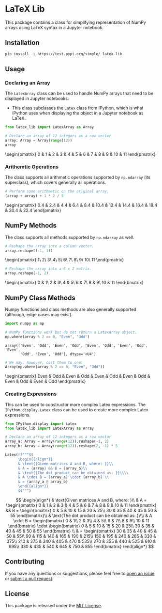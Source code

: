 # LaTeX Lib

This package contains a class for simplifying representation of NumPy arrays using LaTeX syntax in a Jupyter notebook.

## Installation

```bash
pip install -i https://test.pypi.org/simple/ latex-lib
```

## Usage

### Declaring an Array

The `LatexArray` class can be used to handle NumPy arrays that need to be displayed in Jupyter notebooks.

* This class subclasses the `Latex` class from IPython, which is what IPython uses when displaying the object in a Jupyter notebook as LaTeX.


```python
from latex_lib import LatexArray as Array

# Declare an array of 12 integers as a row vector.
array: Array = Array(range(12))
array
```




\begin{pmatrix}
0 & 1 & 2 & 3 & 4 & 5 & 6 & 7 & 8 & 9 & 10 & 11
\end{pmatrix}



### Arithemtic Operations

The class supports all arithmetic operations supported by `np.ndarray` (its superclass),
which covers generally all operations.


```python
# Perform some arithmetic on the original array.
(array + array) + 1 * 2 / 5
```




\begin{pmatrix}
0.4 & 2.4 & 4.4 & 6.4 & 8.4 & 10.4 & 12.4 & 14.4 & 16.4 & 18.4 & 20.4 & 22.4
\end{pmatrix}



## NumPy Methods

The class supports all methods supported by `np.ndarray` as well.


```python
# Reshape the array into a column vector.
array.reshape((-1, 1))
```




\begin{pmatrix}
1\\
2\\
3\\
4\\
5\\
6\\
7\\
8\\
9\\
10\\
11
\end{pmatrix}




```python
# Reshape the array into a 6 x 2 matrix.
array.reshape(-1, 2)
```




\begin{bmatrix}
0 & 1\\
2 & 3\\
4 & 5\\
6 & 7\\
8 & 9\\
10 & 11
\end{bmatrix}



## NumPy Class Methods

Numpy functions and class methods are also generally supported (although, edge cases may exist).


```python
import numpy as np

# NumPy functions work but do not return a LatexArray object.
np.where(array % 2 == 0, "Even", "Odd")
```




    array(['Even', 'Odd', 'Even', 'Odd', 'Even', 'Odd', 'Even', 'Odd', 'Even',
           'Odd', 'Even', 'Odd'], dtype='<U4')




```python
# We may, however, cast them to one:
Array(np.where(array % 2 == 0, "Even", "Odd"))
```




\begin{pmatrix}
Even & Odd & Even & Odd & Even & Odd & Even & Odd & Even & Odd & Even & Odd
\end{pmatrix}



### Creating Expressions

This can be used to constructor more complex Latex expressions.
The `IPython.display.Latex` class can be used to create more complex Latex expressions.


```python
from IPython.display import Latex
from latex_lib import LatexArray as Array

# Declare an array of 12 integers as a row vector.
array_a: Array = Array(range(12)).reshape(-1, 2)
array_b: Array = Array(range(12)).reshape(2, -1) * 5

Latex(rf"""$$
      \begin{{align*}}
      & \text{{Given matrices A and B, where: }}\\
      & A = {array} && B = {array_b}\\
      & \text{{The dot product can be obtained as: }}\\\\
      & A \cdot B = {array_a} \cdot {array_b} \\
      & = {array_a @ array_b}
      \end{{align*}}
      $$""")
```




$$
      \begin{align*}
      & \text{Given matrices A and B, where: }\\
      & A = \begin{pmatrix}
0 & 1 & 2 & 3 & 4 & 5 & 6 & 7 & 8 & 9 & 10 & 11
\end{pmatrix} && B = \begin{bmatrix}
0 & 5 & 10 & 15 & 20 & 25\\
30 & 35 & 40 & 45 & 50 & 55
\end{bmatrix}\\
      & \text{The dot product can be obtained as: }\\\\
      & A \cdot B = \begin{bmatrix}
0 & 1\\
2 & 3\\
4 & 5\\
6 & 7\\
8 & 9\\
10 & 11
\end{bmatrix} \cdot \begin{bmatrix}
0 & 5 & 10 & 15 & 20 & 25\\
30 & 35 & 40 & 45 & 50 & 55
\end{bmatrix} \\
      & = \begin{bmatrix}
30 & 35 & 40 & 45 & 50 & 55\\
90 & 115 & 140 & 165 & 190 & 215\\
150 & 195 & 240 & 285 & 330 & 375\\
210 & 275 & 340 & 405 & 470 & 535\\
270 & 355 & 440 & 525 & 610 & 695\\
330 & 435 & 540 & 645 & 750 & 855
\end{bmatrix}
      \end{align*}
      $$



## Contributing

If you have any questions or suggestions, please feel free to [open an issue](https://github.com/suli-g/latex-lib/issues) or [submit a pull request](https://github.com/suli-g/latex-lib/pulls).

## License

This package is released under the [MIT License](https://github.com/suli-g/latex-lib/blob/main/LICENSE).
